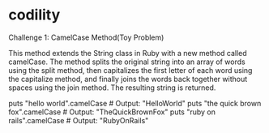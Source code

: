 # codility

Challenge 1: CamelCase Method(Toy Problem)

This method extends the String class in Ruby with a new method called camelCase. The method splits the original string into an array of words using the split method, then capitalizes the first letter of each word using the capitalize method, and finally joins the words back together without spaces using the join method. The resulting string is returned.

puts "hello world".camelCase # Output: "HelloWorld"
puts "the quick brown fox".camelCase # Output: "TheQuickBrownFox"
puts "ruby on rails".camelCase # Output: "RubyOnRails"
